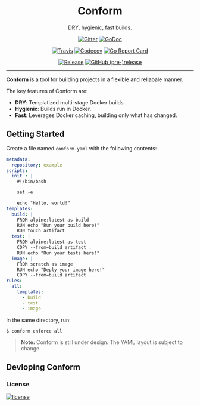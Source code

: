 <p align="center">
  <h1 align="center">Conform</h1>
  <p align="center">DRY, hygienic, fast builds.</p>
  <p align="center">
    <a href="https://gitter.im/autonomy/conform"><img alt="Gitter" src="https://img.shields.io/gitter/room/autonomy/conform.svg?style=flat-square"></a>
    <a href="https://godoc.org/github.com/autonomy/conform"><img alt="GoDoc" src="http://img.shields.io/badge/godoc-reference-blue.svg?style=flat-square"></a>
  </p>
  <p align="center">
    <a href="https://travis-ci.org/autonomy/conform"><img alt="Travis" src="https://img.shields.io/travis/autonomy/conform.svg?style=flat-square"></a>
    <a href="https://codecov.io/gh/autonomy/conform"><img alt="Codecov" src="https://img.shields.io/codecov/c/github/autonomy/conform.svg?style=flat-square"></a>
    <a href="https://goreportcard.com/report/github.com/autonomy/conform"><img alt="Go Report Card" src="https://goreportcard.com/badge/github.com/autonomy/conform?style=flat-square"></a>
  </p>
  <p align="center">
    <a href="https://github.com/autonomy/conform/releases/latest"><img alt="Release" src="https://img.shields.io/github/release/autonomy/conform.svg?style=flat-square"></a>
    <a href="https://github.com/autonomy/conform/releases/latest"><img alt="GitHub (pre-)release" src="https://img.shields.io/github/release/autonomy/conform/all.svg?style=flat-square"></a>
  </p>
</p>

---

**Conform** is a tool for building projects in a flexible and reliabale manner.

The key features of Conform are:
-   **DRY**: Templatized multi-stage Docker builds.
-   **Hygienic**: Builds run in Docker.
-   **Fast**: Leverages Docker caching, building only what has changed.

Getting Started
---------------
Create a file named `conform.yaml` with the following contents:
```yaml
metadata:
  repository: example
scripts:
  init : |
    #!/bin/bash

    set -e

    echo "Hello, world!"
templates:
  build: |
    FROM alpine:latest as build
    RUN echo "Run your build here!"
    RUN touch artifact
  test: |
    FROM alpine:latest as test
    COPY --from=build artifact .
    RUN echo "Run your tests here!"
  image: |
    FROM scratch as image
    RUN echo "Deply your image here!"
    COPY --from=build artifact .
rules:
  all:
    templates:
      - build
      - test
      - image

```

In the same directory, run:
```
$ conform enforce all
```
> **Note:** Conform is still under design. The YAML layout is subject to change.

Devloping Conform
----------------

### License
[![license](https://img.shields.io/github/license/autonomy/conform.svg?style=flat-square)](https://github.com/autonomy/conform/blob/master/LICENSE)
